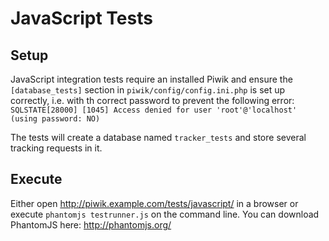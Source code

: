 # JavaScript Tests

## Setup
JavaScript integration tests require an installed Piwik and ensure the `[database_tests]` section in `piwik/config/config.ini.php` is set up correctly, i.e. with th correct password to prevent the following error: `SQLSTATE[28000] [1045] Access denied for user 'root'@'localhost' (using password: NO)`

The tests will create a database named `tracker_tests` and store several tracking requests in it.

## Execute

Either open http://piwik.example.com/tests/javascript/ in a browser or execute `phantomjs testrunner.js` on the command line. You can download PhantomJS here: http://phantomjs.org/
